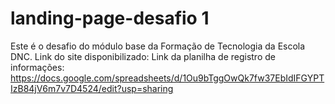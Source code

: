 # landing-page-desafio 1
Este é o desafio do módulo base da Formação de Tecnologia da Escola DNC.
Link do site disponibilizado:
Link da planilha de registro de informações: https://docs.google.com/spreadsheets/d/1Ou9bTggOwQk7fw37EbIdIFGYPTIzB84jV6m7v7D4524/edit?usp=sharing


